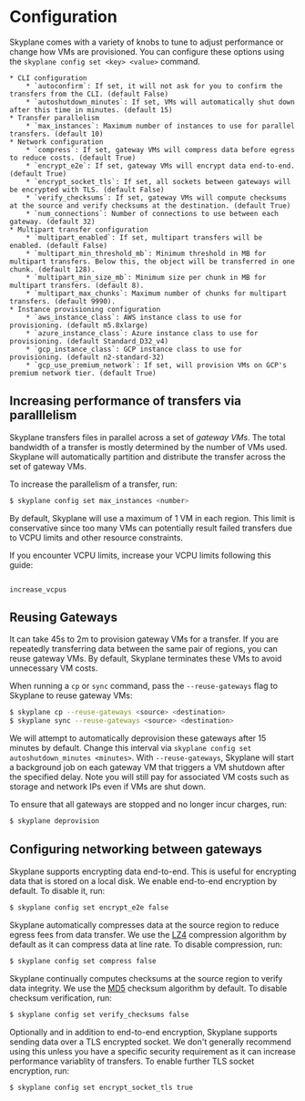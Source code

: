 # Configuration

Skyplane comes with a variety of knobs to tune to adjust performance or change how VMs are provisioned. You can configure these options using the `skyplane config set <key> <value>` command.

```{admonition} Full list of transfer options
* CLI configuration
    * `autoconfirm`: If set, it will not ask for you to confirm the transfers from the CLI. (default False)
    * `autoshutdown_minutes`: If set, VMs will automatically shut down after this time in minutes. (default 15)
* Transfer parallelism
    * `max_instances`: Maximum number of instances to use for parallel transfers. (default 10)
* Network configuration
    * `compress`: If set, gateway VMs will compress data before egress to reduce costs. (default True)
    * `encrypt_e2e`: If set, gateway VMs will encrypt data end-to-end. (default True)
    * `encrypt_socket_tls`: If set, all sockets between gateways will be encrypted with TLS. (default False)
    * `verify_checksums`: If set, gateway VMs will compute checksums at the source and verify checksums at the destination. (default True)
    * `num_connections`: Number of connections to use between each gateway. (default 32)
* Multipart transfer configuration
    * `multipart_enabled`: If set, multipart transfers will be enabled. (default False)
    * `multipart_min_threshold_mb`: Minimum threshold in MB for multipart transfers. Below this, the object will be transferred in one chunk. (default 128).
    * `multipart_min_size_mb`: Minimum size per chunk in MB for multipart transfers. (default 8).
    * `multipart_max_chunks`: Maximum number of chunks for multipart transfers. (default 9990).
* Instance provisioning configuration
    * `aws_instance_class`: AWS instance class to use for provisioning. (default m5.8xlarge)
    * `azure_instance_class`: Azure instance class to use for provisioning. (default Standard_D32_v4)
    * `gcp_instance_class`: GCP instance class to use for provisioning. (default n2-standard-32)
    * `gcp_use_premium_network`: If set, will provision VMs on GCP's premium network tier. (default True)
```

## Increasing performance of transfers via paralllelism
Skyplane transfers files in parallel across a set of *gateway VMs*. The total bandwidth of a transfer is mostly determined by the number of VMs used. Skyplane will automatically partition and distribute the transfer across the set of gateway VMs.

To increase the parallelism of a transfer, run:
```bash
$ skyplane config set max_instances <number>
```

By default, Skyplane will use a maximum of 1 VM in each region. This limit is conservative since too many VMs can potentially result failed transfers due to VCPU limits and other resource constraints.

If you encounter VCPU limits, increase your VCPU limits following this guide:
```{toctree}

increase_vcpus
```

<!-- ### Transfer Chunk Sizes 
* Skyplane will break up large objects into smaller chunk sizes to parallelize transfers more efficiently (AWS and GCP only). 
* Recommended to use default (TODO: figure out what we should set this to)  -->

## Reusing Gateways 
It can take 45s to 2m to provision gateway VMs for a transfer. If you are repeatedly transferring data between the same pair of regions, you can reuse gateway VMs. By default, Skyplane terminates these VMs to avoid unnecessary VM costs.

When running a `cp` or `sync` command, pass the `--reuse-gateways` flag to Skyplane to reuse gateway VMs:
```bash
$ skyplane cp --reuse-gateways <source> <destination>
$ skyplane sync --reuse-gateways <source> <destination>
```

We will attempt to automatically deprovision these gateways after 15 minutes by default. Change this interval via `skyplane config set autoshutdown_minutes <minutes>`. With `--reuse-gateways`, Skyplane will start a background job on each gateway VM that triggers a VM shutdown after the specified delay. Note you will still pay for associated VM costs such as storage and network IPs even if VMs are shut down.

To ensure that all gateways are stopped and no longer incur charges, run:
```bash
$ skyplane deprovision
```

## Configuring networking between gateways
Skyplane supports encrypting data end-to-end. This is useful for encrypting data that is stored on a local disk. We enable end-to-end encryption by default. To disable it, run:
```bash
$ skyplane config set encrypt_e2e false
```

Skyplane automatically compresses data at the source region to reduce egress fees from data transfer. We use the [LZ4](https://lz4.org/) compression algorithm by default as it can compress data at line rate. To disable compression, run:
```bash
$ skyplane config set compress false
```

Skyplane continually computes checksums at the source region to verify data integrity. We use the [MD5](https://en.wikipedia.org/wiki/MD5) checksum algorithm by default. To disable checksum verification, run:
```bash
$ skyplane config set verify_checksums false
```

Optionally and in addition to end-to-end encryption, Skyplane supports sending data over a TLS encrypted socket. We don't generally recommend using this unless you have a specific security requirement as it can increase performance variablity of transfers. To enable further TLS socket encryption, run:
```bash
$ skyplane config set encrypt_socket_tls true
```